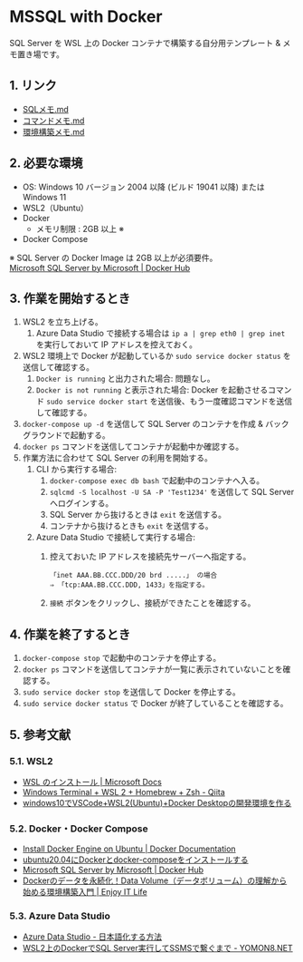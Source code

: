 <!-- omit in toc -->
# MSSQL with Docker

SQL Server を WSL 上の Docker コンテナで構築する自分用テンプレート & メモ置き場です。  

## 1. リンク

- [SQLメモ.md](docs/SQLメモ.md)
- [コマンドメモ.md](docs/コマンドメモ.md)
- [環境構築メモ.md](docs/環境構築メモ.md)

## 2. 必要な環境

- OS: Windows 10 バージョン 2004 以降 (ビルド 19041 以降) または Windows 11
- WSL2（Ubuntu）
- Docker
    - メモリ制限 : 2GB 以上 ※
- Docker Compose

※ SQL Server の Docker Image は 2GB 以上が必須要件。  
[Microsoft SQL Server by Microsoft | Docker Hub](https://hub.docker.com/_/microsoft-mssql-server#:~:text=Configuration-,Requirements,-This%20image%20requires)

## 3. 作業を開始するとき

1. WSL2 を立ち上げる。
   1. Azure Data Studio で接続する場合は `ip a | grep eth0 | grep inet` を実行しておいて IP アドレスを控えておく。
2. WSL2 環境上で Docker が起動しているか `sudo service docker status` を送信して確認する。
    1. `Docker is running` と出力された場合: 問題なし。
    2. `Docker is not running` と表示された場合: Docker を起動させるコマンド `sudo service docker start` を送信後、もう一度確認コマンドを送信して確認する。
3. `docker-compose up -d` を送信して SQL Server のコンテナを作成 & バックグラウンドで起動する。
4. `docker ps` コマンドを送信してコンテナが起動中か確認する。
5. 作業方法に合わせて SQL Server の利用を開始する。
   1. CLI から実行する場合:
        1. `docker-compose exec db bash` で起動中のコンテナへ入る。
        2. `sqlcmd -S localhost -U SA -P 'Test1234'` を送信して SQL Server へログインする。
        3. SQL Server から抜けるときは `exit` を送信する。
        4. コンテナから抜けるときも `exit` を送信する。
   2. Azure Data Studio で接続して実行する場合:
      1. 控えておいた IP アドレスを接続先サーバーへ指定する。

            ```text
            「inet AAA.BB.CCC.DDD/20 brd .....」 の場合
            ⇒ 「tcp:AAA.BB.CCC.DDD, 1433」を指定する。
            ```

      2. `接続` ボタンをクリックし、接続ができたことを確認する。

## 4. 作業を終了するとき

1. `docker-compose stop` で起動中のコンテナを停止する。
2. `docker ps` コマンドを送信してコンテナが一覧に表示されていないことを確認する。
3. `sudo service docker stop` を送信して Docker を停止する。
4. `sudo service docker status` で Docker が終了していることを確認する。

## 5. 参考文献

### 5.1. WSL2

- [WSL のインストール | Microsoft Docs](https://docs.microsoft.com/ja-jp/windows/wsl/install)
- [Windows Terminal + WSL 2 + Homebrew + Zsh - Qiita](https://qiita.com/okayurisotto/items/36f6f9df499a74e62bff)
- [windows10でVSCode+WSL2(Ubuntu)+Docker Desktopの開発環境を作る](https://zenn.dev/ivgtr/scraps/92e14f80683be9)

### 5.2. Docker・Docker Compose

- [Install Docker Engine on Ubuntu | Docker Documentation](https://docs.docker.com/engine/install/ubuntu/)
- [ubuntu20.04にDockerとdocker-composeをインストールする](https://zenn.dev/k_neko3/articles/76340d2db1f43d)
- [Microsoft SQL Server by Microsoft | Docker Hub](https://hub.docker.com/_/microsoft-mssql-server)
- [Dockerのデータを永続化！Data Volume（データボリューム）の理解から始める環境構築入門 | Enjoy IT Life](https://nishinatoshiharu.com/docker-volume-tutorial/)

### 5.3. Azure Data Studio

- [Azure Data Studio - 日本語化する方法](https://www.curict.com/item/48/48b33f5.html)
- [WSL2上のDockerでSQL Server実行してSSMSで繋ぐまで - YOMON8.NET](https://yomon.hatenablog.com/entry/2020/03/wsl2_mssql_ssms)
